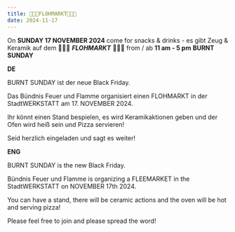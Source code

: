 ```yaml
---
title: 🍁🧦🔥FLOHMARKT🍁🧦🔥
date: 2024-11-17
---
```


On **SUNDAY 17 NOVEMBER 2024** come for snacks & drinks - es gibt Zeug & Keramik auf dem
 🍁🧦🔥 ***FLOHMARKT*** 🍁🧦🔥 from / ab **11 am - 5 pm** **BURNT SUNDAY**

**DE**

BURNT SUNDAY ist der neue Black Friday.

Das Bündnis Feuer und Flamme organisiert einen FLOHMARKT in der StadtWERKSTATT am 17. NOVEMBER 2024.

Ihr könnt einen Stand bespielen, es wird Keramikaktionen geben und der Ofen wird heiß sein und Pizza servieren!

Seid herzlich eingeladen und sagt es weiter!

**ENG**

BURNT SUNDAY is the new Black Friday.

Bündnis Feuer und Flamme is organizing a FLEEMARKET in the StadtWERKSTATT on NOVEMBER 17th 2024.

You can have a stand, there will be ceramic actions and the oven will be hot and serving pizza!

Please feel free to join and please spread the word!
